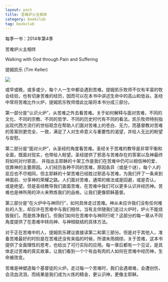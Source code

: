 ```yaml
---
layout: post
title: 苦难炉火主相伴 
category: bookclub
tag: bookclub
---
```


每季一书：2014年第4季

苦难炉火主相伴

Walking with God through Pain and Suffering

提姆凯乐 (Tim Keller)

<img src="http://media.wcec-home.org/image/bookclub/suffering.png" >

或早或晚，或多或少，每个人一生中都会遇到苦难。提姆凯乐牧师不仅有丰富的牧会经验，也有切身苦难的经历，因而可以在本书中讲述生命中的高山和低谷。圣经中常将苦难比作火炉，提姆凯乐牧师借此比喻将本书分成三部分。

第一部分是“认识火炉”，从苦难之外去看苦难。关于如何解释与面对苦难，不同的文化、不同的宗教、不同的哲学、不同的历史时代有不同的看法。凯乐牧师特别指出现代西方流行的世俗观念在帮助人们面对苦难上的苍白、无力，而基督教对苦难的答案则更完全、一致，满足了人对生命意义与重要性的渴望，并给人无比的盼望与安慰。

第二部分是“面对火炉”，从圣经的角度看苦难。圣经关于苦难的教导是非常平衡和全面，既面对现实，也带给人盼望。圣经提供了邪恶与苦难存在的答案以及神最终将如何对付邪恶， 并指出主耶稣的十架工作是我们在苦难中仍可以相信神的爱、信靠神的主要原因。人们经历各种不同的苦难，原因各异（或是个谜），每个人的反应也不尽相同，但主耶稣的十架苦难已经胜过邪恶与苦难，为我们开了一条来到神面前、分享神的荣耀之路。人们面对苦难，通常的做法或是回避，或是否认， 或是绝望。但是圣经教导我们直面苦难，在苦难中我们可以更多认识并经历神。苦难也是神所用的淬火来熬炼我们的品格，让我们更像耶稣基督。

第三部分是“在火炉中与神同行”，如何具体走过苦难。神从未应许我们没有任何难处的人生，却应许在苦难中与我们相伴。当有主伴随我们走过火炉时，炉火不能烧毁我们，而是炼净我们。但我们如何在苦难中与神同行呢？这部分的每一章从不同角度提供了在患难中转向神、与神相联结的具体方法。

对于正在苦难中的人，提姆凯乐建议直接读第二和第三部分。但是对于其他人，准备苦难最好的时刻是在苦难还没有来临的时候，所谓未雨绸缪。关于苦难，这本书提供了全面理性的思考，也给出了可行实际的应用。每一章后都有一个见证，是具体走过苦难的真实故事，让我们看到一个个有血有肉的人如何在苦难中经历神，生命被改变。

苦难是神塑造每个基督徒的火炉。走过每一个苦难时，我们会遇艰难，会遭创伤，会流血流泪，而结果是我们成为火炼的精金，更认识神，更像主耶稣。
